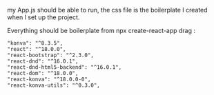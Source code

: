 my App.js should be able to run, the css file is the boilerplate I created when I set up the project.

Everything should be boilerplate from npx create-react-app drag :

    "konva": "^8.3.5",
    "react": "^18.0.0",
    "react-bootstrap": "^2.3.0",
    "react-dnd": "^16.0.1",
    "react-dnd-html5-backend": "^16.0.1",
    "react-dom": "^18.0.0",
    "react-konva": "^18.0.0-0",
    "react-konva-utils": "^0.3.0",
